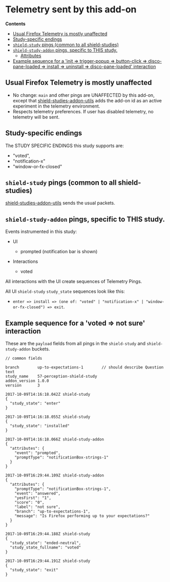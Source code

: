 # Telemetry sent by this add-on

<!-- START doctoc generated TOC please keep comment here to allow auto update -->

<!-- DON'T EDIT THIS SECTION, INSTEAD RE-RUN doctoc TO UPDATE -->

**Contents**

* [Usual Firefox Telemetry is mostly unaffected](#usual-firefox-telemetry-is-mostly-unaffected)
* [Study-specific endings](#study-specific-endings)
* [`shield-study` pings (common to all shield-studies)](#shield-study-pings-common-to-all-shield-studies)
* [`shield-study-addon` pings, specific to THIS study.](#shield-study-addon-pings-specific-to-this-study)
  * [Attributes](#attributes)
* [Example sequence for a 'init => trigger-popup => button-click => disco-pane-loaded => install => uninstall => disco-pane-loaded' interaction](#example-sequence-for-a-init--trigger-popup--button-click--disco-pane-loaded--install--uninstall--disco-pane-loaded-interaction)

<!-- END doctoc generated TOC please keep comment here to allow auto update -->

## Usual Firefox Telemetry is mostly unaffected

* No change: `main` and other pings are UNAFFECTED by this add-on, except that [shield-studies-addon-utils](https://github.com/mozilla/shield-studies-addon-utils) adds the add-on id as an active experiment in the telemetry environment.
* Respects telemetry preferences. If user has disabled telemetry, no telemetry will be sent.

## Study-specific endings

The STUDY SPECIFIC ENDINGS this study supports are:

* "voted",
* "notification-x"
* "window-or-fx-closed"

## `shield-study` pings (common to all shield-studies)

[shield-studies-addon-utils](https://github.com/mozilla/shield-studies-addon-utils) sends the usual packets.

## `shield-study-addon` pings, specific to THIS study.

Events instrumented in this study:

* UI

  * prompted (notification bar is shown)

* Interactions
  * voted

All interactions with the UI create sequences of Telemetry Pings.

All UI `shield-study` `study_state` sequences look like this:

* `enter => install => (one of: "voted" | "notification-x" | "window-or-fx-closed") => exit`.

## Example sequence for a 'voted => not sure' interaction

These are the `payload` fields from all pings in the `shield-study` and `shield-study-addon` buckets.

```
// common fields

branch        up-to-expectations-1        // should describe Question text
study_name    57-perception-shield-study
addon_version 1.0.0
version       3

2017-10-09T14:16:18.042Z shield-study
{
  "study_state": "enter"
}

2017-10-09T14:16:18.055Z shield-study
{
  "study_state": "installed"
}

2017-10-09T14:16:18.066Z shield-study-addon
{
  "attributes": {
    "event": "prompted",
    "promptType": "notificationBox-strings-1"
  }
}

2017-10-09T16:29:44.109Z shield-study-addon
{
  "attributes": {
    "promptType": "notificationBox-strings-1",
    "event": "answered",
    "yesFirst": "1",
    "score": "0",
    "label": "not sure",
    "branch": "up-to-expectations-1",
    "message": "Is Firefox performing up to your expectations?"
  }
}

2017-10-09T16:29:44.188Z shield-study
{
  "study_state": "ended-neutral",
  "study_state_fullname": "voted"
}

2017-10-09T16:29:44.191Z shield-study
{
  "study_state": "exit"
}
```
